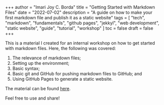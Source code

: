+++
author = "Imari Joy C. Borda"
title = "Getting Started with Markdown Files"
date = "2022-07-02"
description = "A guide on how to make your first markdown file and publish it as a static website"
tags = [
    "tech",
    "markdown",
    "fundamentals",
    "github pages",
    "jekkyl",
    "web development",
    "static website",
    "guide",
    "tutorial",
    "workshop"
]
toc = false
draft = false
+++

This is a material I created for an internal workshop on how to get started with markdown files. Here, the following was covered:

1. The relevance of markdown files;
2. Setting up the environment;
3. Basic syntax;
4. Basic git and GitHub for pushing markdown files to GitHub; and
5. Using GitHub Pages to generate a static website.

The material can be found [here](https://imarijoyborda.com/markdown-tutorial/).

Feel free to use and share!
